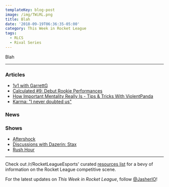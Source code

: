 ```yaml
---
templateKey: blog-post
image: /img/TWiRL.png
title: Blah
date: '2018-09-19T06:36:35-05:00'
category: This Week in Rocket League
tags:
  - RLCS
  - Rival Series
---
```

Blah

---

### Articles

* [1v1 with GarrettG](https://www.rocketleagueesports.com/news/1v1-with-garrettg/)
* [Calculated #9: Debut Rookie Performances](https://www.rocketleagueesports.com/news/calculated--9--debut-rookie-performances/)
* [How Important Mentality Really Is - Tips & Tricks With ViolentPanda](http://team-dignitas.net/articles/news/rocket-league/12953/how-important-mentality-really-is-tips-tricks-with-violentpanda)
* [Karma: "I never doubted us"](https://rocketeers.gg/interview-karma-splyce-rocket-league/)

### News

### Shows

* [Aftershock](https://www.youtube.com/watch?v=3S9zYlaMsQU)
* [Discussions with Dazerin: Stax](https://www.youtube.com/watch?v=vTS_yjDTef0)
* [Rush Hour](https://www.twitch.tv/videos/311967417)

---

Check out /r/RocketLeagueEsports' curated [resources list](https://www.reddit.com/r/RocketLeagueEsports/wiki/links) for a bevy of information on the Rocket League competitive scene.

For the latest updates on *This Week in Rocket League*, follow [@JasherIO](https://twitter.com/JasherIO)!

